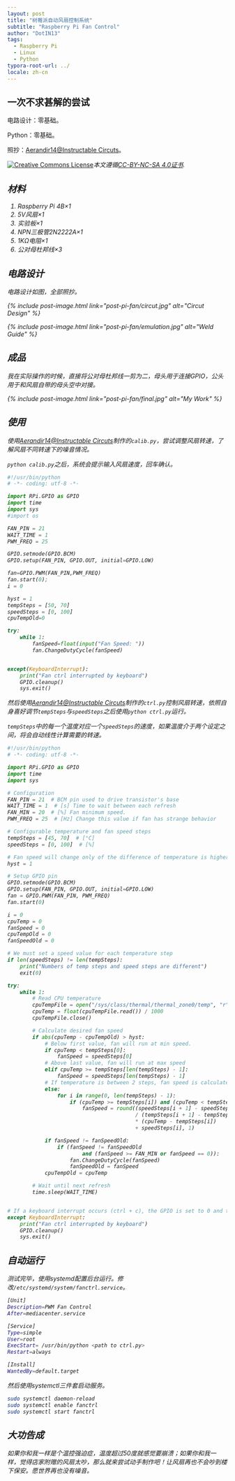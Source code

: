 ```yaml
---
layout: post
title: "树莓派自动风扇控制系统"
subtitle: "Raspberry Pi Fan Control"
author: "DotIN13"
tags:
  - Raspberry Pi
  - Linux
  - Python
typora-root-url: ../
locale: zh-cn
---
```


## 一次不求甚解的尝试

电路设计：零基础。

Python：零基础。

照抄：[Aerandir14@Instructable Circuts](https://www.instructables.com/id/PWM-Regulated-Fan-Based-on-CPU-Temperature-for-Ras/)。

<a rel="license" href="http://creativecommons.org/licenses/by-nc-sa/4.0/"><img alt="Creative Commons License" style="border-width:0" src="https://i.creativecommons.org/l/by-nc-sa/4.0/88x31.png" /></a><em>本文遵循<a rel="license" href="http://creativecommons.org/licenses/by-nc-sa/4.0/">CC-BY-NC-SA 4.0证书</a>.<em>

## 材料

1. Raspberry Pi 4B×1
2. 5V风扇×1
3. 实验板×1
4. NPN三极管2N2222A×1
5. 1KΩ电阻×1
6. 公对母杜邦线×3

## 电路设计

电路设计如图，全部照抄。

{% include post-image.html link="post-pi-fan/circut.jpg" alt="Circut Design" %}

{% include post-image.html link="post-pi-fan/emulation.jpg" alt="Weld Guide" %}

## 成品

我在实际操作的时候，直接将公对母杜邦线一剪为二，母头用于连接GPIO，公头用于和风扇自带的母头空中对接。

{% include post-image.html link="post-pi-fan/final.jpg" alt="My Work" %}

## 使用

使用[Aerandir14@Instructable Circuts](https://www.instructables.com/id/PWM-Regulated-Fan-Based-on-CPU-Temperature-for-Ras/)制作的`calib.py`，尝试调整风扇转速，了解风扇不同转速下的噪音情况。

`python calib.py`之后，系统会提示输入风扇速度，回车确认。

```python
#!/usr/bin/python
# -*- coding: utf-8 -*-

import RPi.GPIO as GPIO
import time
import sys
#import os

FAN_PIN = 21
WAIT_TIME = 1
PWM_FREQ = 25

GPIO.setmode(GPIO.BCM)
GPIO.setup(FAN_PIN, GPIO.OUT, initial=GPIO.LOW)

fan=GPIO.PWM(FAN_PIN,PWM_FREQ)
fan.start(0);
i = 0

hyst = 1
tempSteps = [50, 70]
speedSteps = [0, 100]
cpuTempOld=0

try:
    while 1:
        fanSpeed=float(input("Fan Speed: "))
        fan.ChangeDutyCycle(fanSpeed)


except(KeyboardInterrupt):
    print("Fan ctrl interrupted by keyboard")
    GPIO.cleanup()
    sys.exit()
```

然后使用[Aerandir14@Instructable Circuts](https://www.instructables.com/id/PWM-Regulated-Fan-Based-on-CPU-Temperature-for-Ras/)制作的`ctrl.py`控制风扇转速，依照自身喜好调节`tempSteps`与`speedSteps`之后使用`python ctrl.py`运行。

`tempSteps`中的每一个温度对应一个`speedSteps`的速度，如果温度介于两个设定之间，将会自动线性计算需要的转速。

```python
#!/usr/bin/python
# -*- coding: utf-8 -*-

import RPi.GPIO as GPIO
import time
import sys

# Configuration
FAN_PIN = 21  # BCM pin used to drive transistor's base
WAIT_TIME = 1  # [s] Time to wait between each refresh
FAN_MIN = 20  # [%] Fan minimum speed.
PWM_FREQ = 25  # [Hz] Change this value if fan has strange behavior

# Configurable temperature and fan speed steps
tempSteps = [45, 70]  # [°C]
speedSteps = [0, 100]  # [%]

# Fan speed will change only of the difference of temperature is higher than hysteresis
hyst = 1

# Setup GPIO pin
GPIO.setmode(GPIO.BCM)
GPIO.setup(FAN_PIN, GPIO.OUT, initial=GPIO.LOW)
fan = GPIO.PWM(FAN_PIN, PWM_FREQ)
fan.start(0)

i = 0
cpuTemp = 0
fanSpeed = 0
cpuTempOld = 0
fanSpeedOld = 0

# We must set a speed value for each temperature step
if len(speedSteps) != len(tempSteps):
    print("Numbers of temp steps and speed steps are different")
    exit(0)

try:
    while 1:
        # Read CPU temperature
        cpuTempFile = open("/sys/class/thermal/thermal_zone0/temp", "r")
        cpuTemp = float(cpuTempFile.read()) / 1000
        cpuTempFile.close()

        # Calculate desired fan speed
        if abs(cpuTemp - cpuTempOld) > hyst:
            # Below first value, fan will run at min speed.
            if cpuTemp < tempSteps[0]:
                fanSpeed = speedSteps[0]
            # Above last value, fan will run at max speed
            elif cpuTemp >= tempSteps[len(tempSteps) - 1]:
                fanSpeed = speedSteps[len(tempSteps) - 1]
            # If temperature is between 2 steps, fan speed is calculated by linear interpolation
            else:
                for i in range(0, len(tempSteps) - 1):
                    if (cpuTemp >= tempSteps[i]) and (cpuTemp < tempSteps[i + 1]):
                        fanSpeed = round((speedSteps[i + 1] - speedSteps[i])
                                         / (tempSteps[i + 1] - tempSteps[i])
                                         * (cpuTemp - tempSteps[i])
                                         + speedSteps[i], 1)

            if fanSpeed != fanSpeedOld:
                if (fanSpeed != fanSpeedOld
                        and (fanSpeed >= FAN_MIN or fanSpeed == 0)):
                    fan.ChangeDutyCycle(fanSpeed)
                    fanSpeedOld = fanSpeed
            cpuTempOld = cpuTemp

        # Wait until next refresh
        time.sleep(WAIT_TIME)


# If a keyboard interrupt occurs (ctrl + c), the GPIO is set to 0 and the program exits.
except KeyboardInterrupt:
    print("Fan ctrl interrupted by keyboard")
    GPIO.cleanup()
    sys.exit()
```

## 自动运行

测试完毕，使用systemd配置后台运行。修改`/etc/systemd/system/fanctrl.service`。

```bash
[Unit]
Description=PWM Fan Control
After=mediacenter.service

[Service]
Type=simple
User=root
ExecStart= /usr/bin/python <path to ctrl.py>
Restart=always

[Install]
WantedBy=default.target
```

然后使用systemctl三件套启动服务。

```bash
sudo systemctl daemon-reload
sudo systemctl enable fanctrl
sudo systemctl start fanctrl
```

## 大功告成

如果你和我一样是个温控强迫症，温度超过50度就感觉要崩溃；如果你和我一样，觉得店家附赠的风扇太吵，那么就来尝试动手制作吧！让风扇再也不会吵到楼下保安。愿世界再也没有噪音。